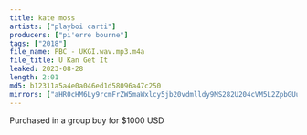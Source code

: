 ```yaml
---
title: kate moss
artists: ["playboi carti"]
producers: ["pi'erre bourne"]
tags: ["2018"]
file_name: PBC - UKGI.wav.mp3.m4a
file_title: U Kan Get It
leaked: 2023-08-28
length: 2:01
md5: b12311a5a4e0a046ed1d58096a47c250
mirrors: ["aHR0cHM6Ly9rcmFrZW5maWxlcy5jb20vdmlldy9MS282U204cVM5L2ZpbGUuaHRtbA==", "aHR0cHM6Ly9kYnJlZS5vcmcvdi84NjRlZDQ="]
---
```

Purchased in a group buy for $1000 USD
